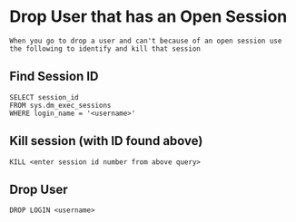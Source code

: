 # Drop User that has an Open Session

    When you go to drop a user and can't because of an open session use the following to identify and kill that session
    
## Find Session ID

    SELECT session_id
    FROM sys.dm_exec_sessions
    WHERE login_name = '<username>'
    
## Kill session (with ID found above)

    KILL <enter session id number from above query>
    
## Drop User

    DROP LOGIN <username>